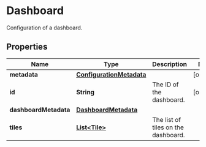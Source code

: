 

# Dashboard

Configuration of a dashboard.

## Properties

| Name | Type | Description | Notes |
|------------ | ------------- | ------------- | -------------|
|**metadata** | [**ConfigurationMetadata**](ConfigurationMetadata.md) |  |  [optional] |
|**id** | **String** | The ID of the dashboard. |  [optional] |
|**dashboardMetadata** | [**DashboardMetadata**](DashboardMetadata.md) |  |  |
|**tiles** | [**List&lt;Tile&gt;**](Tile.md) | The list of tiles on the dashboard. |  |



